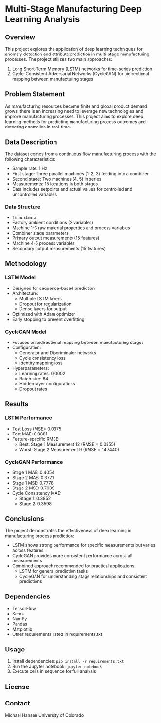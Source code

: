 # Multi-Stage Manufacturing Deep Learning Analysis

## Overview
This project explores the application of deep learning techniques for anomaly detection and attribute prediction in multi-stage manufacturing processes. The project utilizes two main approaches:
1. Long Short-Term Memory (LSTM) networks for time-series prediction
2. Cycle-Consistent Adversarial Networks (CycleGAN) for bidirectional mapping between manufacturing stages

## Problem Statement
As manufacturing resources become finite and global product demand grows, there is an increasing need to leverage new technologies and improve manufacturing processes. This project aims to explore deep learning methods for predicting manufacturing process outcomes and detecting anomalies in real-time.

## Data Description
The dataset comes from a continuous flow manufacturing process with the following characteristics:
- Sample rate: 1 Hz
- First stage: Three parallel machines (1, 2, 3) feeding into a combiner
- Second stage: Two machines (4, 5) in series
- Measurements: 15 locations in both stages
- Data includes setpoints and actual values for controlled and uncontrolled variables

### Data Structure
- Time stamp
- Factory ambient conditions (2 variables)
- Machine 1-3 raw material properties and process variables
- Combiner stage parameters
- Primary output measurements (15 features)
- Machine 4-5 process variables
- Secondary output measurements (15 features)

## Methodology

### LSTM Model
- Designed for sequence-based prediction
- Architecture:
  - Multiple LSTM layers
  - Dropout for regularization
  - Dense layers for output
- Optimized with Adam optimizer
- Early stopping to prevent overfitting

### CycleGAN Model
- Focuses on bidirectional mapping between manufacturing stages
- Configuration:
  - Generator and Discriminator networks
  - Cycle consistency loss
  - Identity mapping loss
- Hyperparameters:
  - Learning rates: 0.0002
  - Batch size: 64
  - Hidden layer configurations
  - Dropout rates

## Results

### LSTM Performance
- Test Loss (MSE): 0.0375
- Test MAE: 0.0881
- Feature-specific RMSE:
  - Best: Stage 1 Measurement 12 (RMSE = 0.0855)
  - Worst: Stage 2 Measurement 9 (RMSE = 14.7440)

### CycleGAN Performance
- Stage 1 MAE: 0.4054
- Stage 2 MAE: 0.3771
- Stage 1 MSE: 0.7778
- Stage 2 MSE: 0.7909
- Cycle Consistency MAE:
  - Stage 1: 0.3852
  - Stage 2: 0.3598

## Conclusions
The project demonstrates the effectiveness of deep learning in manufacturing process prediction:
- LSTM shows strong performance for specific measurements but varies across features
- CycleGAN provides more consistent performance across all measurements
- Combined approach recommended for practical applications:
  - LSTM for general prediction tasks
  - CycleGAN for understanding stage relationships and consistent predictions

## Dependencies
- TensorFlow
- Keras
- NumPy
- Pandas
- Matplotlib
- Other requirements listed in requirements.txt

## Usage
1. Install dependencies: `pip install -r requirements.txt`
2. Run the Jupyter notebook: `jupyter notebook`
3. Execute cells in sequence for full analysis

## License

## Contact
Michael Hansen
University of Colorado
